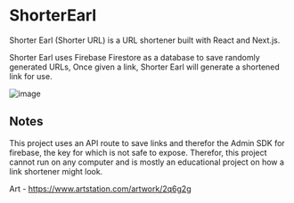 # ShorterEarl
Shorter Earl (Shorter URL) is a URL shortener built with React and Next.js.

Shorter Earl uses Firebase Firestore as a database to save randomly generated URLs,
Once given a link, Shorter Earl will generate a shortened link for use.

![image](https://github.com/ArchyInUse/ShorterEarl/assets/40056705/f1b4ffe1-c29f-40af-8cd7-4e97568e2821)

## Notes
This project uses an API route to save links and therefor the Admin SDK for firebase, the key for which is not safe to expose.
Therefor, this project cannot run on any computer and is mostly an educational project on how a link shortener might look.

Art - https://www.artstation.com/artwork/2q6g2g
